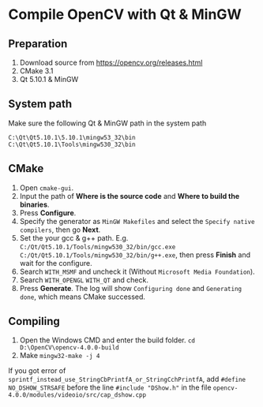 # Compile OpenCV with Qt & MinGW

## Preparation
1. Download source from https://opencv.org/releases.html
2. CMake 3.1
3. Qt 5.10.1 & MinGW

## System path
Make sure the following Qt & MinGW path in the system path

    C:\Qt\Qt5.10.1\5.10.1\mingw53_32\bin
    C:\Qt\Qt5.10.1\Tools\mingw530_32\bin

## CMake 

1. Open `cmake-gui`.
2. Input the path of **Where is the source code** and **Where to build the binaries**.
3. Press **Configure**.
4. Specify the generator as `MinGW Makefiles` and select the `Specify native compilers`, then go **Next**.
5. Set the your gcc & g++ path. E.g. `C:/Qt/Qt5.10.1/Tools/mingw530_32/bin/gcc.exe` `C:/Qt/Qt5.10.1/Tools/mingw530_32/bin/g++.exe`, then press **Finish** and wait for the configure.
6. Search `WITH_MSMF` and uncheck it (Without `Microsoft Media Foundation`).
7. Search `WITH_OPENGL` `WITH_QT` and check.
8. Press **Generate**. The log will show `Configuring done` and `Generating done`, which means CMake successed.

## Compiling
1. Open the Windows CMD and enter the build folder. `cd D:\OpenCV\opencv-4.0.0-build`
2. Make `mingw32-make -j 4`

If you got error of `sprintf_instead_use_StringCbPrintfA_or_StringCchPrintfA`, add `#define NO_DSHOW_STRSAFE` before the line `#include "DShow.h"` in the file `opencv-4.0.0/modules/videoio/src/cap_dshow.cpp`

<!--stackedit_data:
eyJoaXN0b3J5IjpbLTIxNzQxMjM5MSwtODYzOTExNzIzLC0xMz
Y4NDMxOTkxLC0xMzk0MjU0MDc1XX0=
-->